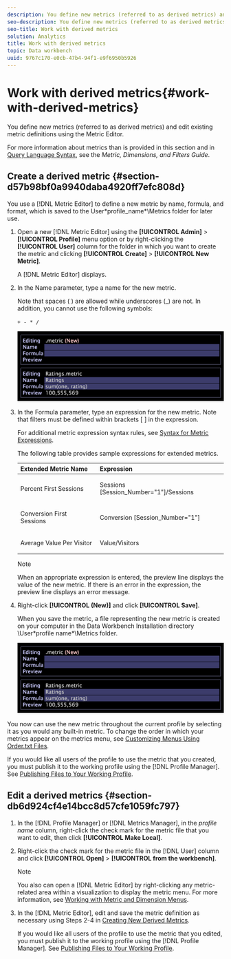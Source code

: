 ```yaml
---
description: You define new metrics (referred to as derived metrics) and edit existing metric definitions using the Metric Editor.
seo-description: You define new metrics (referred to as derived metrics) and edit existing metric definitions using the Metric Editor.
seo-title: Work with derived metrics
solution: Analytics
title: Work with derived metrics
topic: Data workbench
uuid: 9767c170-e0cb-47b4-94f1-e9f6950b5926
---
```


# Work with derived metrics{#work-with-derived-metrics}

You define new metrics (referred to as derived metrics) and edit existing metric definitions using the Metric Editor.

For more information about metrics than is provided in this section and in [Query Language Syntax](../../../../home/c-get-started/c-qry-lang-syntx/c-qry-lang-syntx.md#concept-15d1d3f5164a47d49468c5acb7299d9f), see the *Metric, Dimensions, and Filters Guide*.

## Create a derived metric {#section-d57b98bf0a9940daba4920ff7efc808d}

You use a [!DNL Metric Editor] to define a new metric by name, formula, and format, which is saved to the User\*profile_name*\Metrics folder for later use.

1. Open a new [!DNL Metric Editor] using the **[!UICONTROL Admin]** > **[!UICONTROL Profile]** menu option or by right-clicking the **[!UICONTROL User]** column for the folder in which you want to create the metric and clicking **[!UICONTROL Create]** > **[!UICONTROL New Metric]**.

   A [!DNL Metric Editor] displays. 

1. In the Name parameter, type a name for the new metric.

   Note that spaces ( ) are allowed while underscores (_) are not. In addition, you cannot use the following symbols:

   `+ - * /`

   ![](assets/vis_MetricEditor_NewAndEditing.png)

1. In the Formula parameter, type an expression for the new metric. Note that filters must be defined within brackets [ ] in the expression.

   For additional metric expression syntax rules, see [Syntax for Metric Expressions](../../../../home/c-get-started/c-qry-lang-syntx/c-syntx-mtrc-exp.md#concept-bbf440a0307549e088df491b51b51d66).

   The following table provides sample expressions for extended metrics.

   <table id="table_ED77997FC08F492490DCAC3C4153781C"> 
   <thead> 
   <tr> 
      <th colname="col1" class="entry"> Extended Metric Name </th> 
      <th colname="col2" class="entry"> Expression </th> 
   </tr>
   </thead>
   <tbody> 
   <tr> 
      <td colname="col1"> <p>Percent First Sessions </p> </td> 
      <td colname="col2"> <p><span class="filepath"> Sessions [Session_Number="1"]/Sessions</span> </p> </td> 
   </tr> 
   <tr> 
      <td colname="col1"> <p>Conversion First Sessions </p> </td> 
      <td colname="col2"> <p><span class="filepath"> Conversion [Session_Number="1"]</span> </p> </td> 
   </tr> 
   <tr> 
      <td colname="col1"> <p>Average Value Per Visitor </p> </td> 
      <td colname="col2"> <p><span class="filepath"> Value/Visitors</span> </p> </td> 
   </tr> 
   </tbody> 
   </table>

   >[!NOTE]
   >
   >When an appropriate expression is entered, the preview line displays the value of the new metric. If there is an error in the expression, the preview line displays an error message.

1. Right-click **[!UICONTROL (New)]** and click **[!UICONTROL Save]**.

   When you save the metric, a file representing the new metric is created on your computer in the Data Workbench Installation directory \User\*profile name*\Metrics folder.

   ![](assets/vis_MetricEditor_NewAndEditing.png)

You now can use the new metric throughout the current profile by selecting it as you would any built-in metric. To change the order in which your metrics appear on the metrics menu, see [Customizing Menus Using Order.txt Files](../../../../home/c-get-started/c-intf-anlys-ftrs/c-ctm-menus/t-cstm-menus-ordr-files.md#task-a391800a8dd444deb3e1516d5189f999).

If you would like all users of the profile to use the metric that you created, you must publish it to the working profile using the [!DNL Profile Manager]. See [Publishing Files to Your Working Profile](../../../../home/c-get-started/c-admin-intrf/c-prof-mgr/t-pub-files-wkg-prof.md#task-a0106e010c834d16bd60eef4721b6af9).

## Edit a derived metrics {#section-db6d924cf4e14bcc8d57cfe1059fc797}

1. In the [!DNL Profile Manager] or [!DNL Metrics Manager], in the *profile name* column, right-click the check mark for the metric file that you want to edit, then click **[!UICONTROL Make Local]**. 
1. Right-click the check mark for the metric file in the [!DNL User] column and click **[!UICONTROL Open]** > **[!UICONTROL from the workbench]**.

   >[!NOTE]
   >
   >You also can open a [!DNL Metric Editor] by right-clicking any metric-related area within a visualization to display the metric menu. For more information, see [Working with Metric and Dimension Menus](../../../../home/c-get-started/c-vis/c-met-dim-menus.md#concept-50f07ae47c3e4f94ad7d3d7f8293ccac).

1. In the [!DNL Metric Editor], edit and save the metric definition as necessary using Steps 2-4 in [Creating New Derived Metrics](../../../../home/c-get-started/c-admin-intrf/c-prof-mgr/c-drvd-mtrcs.md#section-d57b98bf0a9940daba4920ff7efc808d).

   If you would like all users of the profile to use the metric that you edited, you must publish it to the working profile using the [!DNL Profile Manager]. See [Publishing Files to Your Working Profile](../../../../home/c-get-started/c-admin-intrf/c-prof-mgr/t-pub-files-wkg-prof.md#task-a0106e010c834d16bd60eef4721b6af9).

